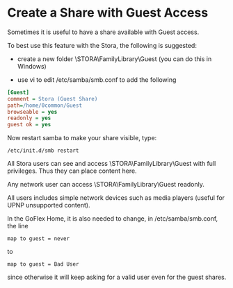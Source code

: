 # Create a Share with Guest Access

Sometimes it is useful to have a share available with Guest access.

To best use this feature with the Stora, the following is suggested:

- create a new folder \\STORA\FamilyLibrary\Guest (you can do this in Windows)

- use vi to edit /etc/samba/smb.conf to add the following
```ini
[Guest]
comment = Stora (Guest Share)
path=/home/0common/Guest
browseable = yes
readonly = yes
guest ok = yes
```
Now restart samba to make your share visible, type:
```
/etc/init.d/smb restart
```
All Stora users can see and access \\STORA\FamilyLibrary\Guest with full privileges. Thus they can place content here.

Any network user can access \\STORA\FamilyLibrary\Guest readonly.

All users includes simple network devices such as media players (useful for UPNP unsupported content).

In the GoFlex Home, it is also needed to change, in /etc/samba/smb.conf, the line
```
map to guest = never
```
to
```
map to guest = Bad User
```
since otherwise it will keep asking for a valid user even for the guest shares. 
